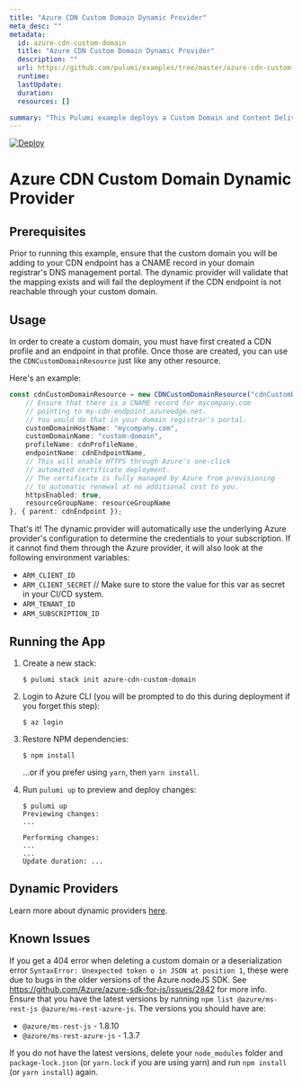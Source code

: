 ```yaml
---
title: "Azure CDN Custom Domain Dynamic Provider"
meta_desc: ""
metadata:
  id: azure-cdn-custom-domain
  title: "Azure CDN Custom Domain Dynamic Provider"
  description: ""
  url: https://github.com/pulumi/examples/tree/master/azure-cdn-custom-domain
  runtime: 
  lastUpdate: 
  duration: 
  resources: []

summary: "This Pulumi example deploys a Custom Domain and Content Delivery Network (CDN) on Azure. It uses Pulumi in TypeScript to automate the deployment process, allowing for the easy deployment of a custom domain name across multiple Azure CDN Endpoints. This example serves a general cloud-computing use case of deploying a custom domain and CDN on a cloud provider."
---
```


[![Deploy](https://get.pulumi.com/new/button.svg)](https://app.pulumi.com/new?template=https://github.com/pulumi/examples/blob/master/classic-azure-ts-dynamicresource/README.md)

# Azure CDN Custom Domain Dynamic Provider

## Prerequisites

Prior to running this example, ensure that the custom domain you will be adding to your CDN endpoint has a CNAME record in your domain registrar's DNS management portal. The dynamic provider will validate that the mapping exists and will fail the deployment if the CDN endpoint is not reachable through your custom domain.

## Usage

In order to create a custom domain, you must have first created a CDN profile and an endpoint in that profile. Once those are created, you can use the `CDNCustomDomainResource` just like any other resource.

Here's an example:

```ts
const cdnCustomDomainResource = new CDNCustomDomainResource("cdnCustomDomain", {
    // Ensure that there is a CNAME record for mycompany.com
    // pointing to my-cdn-endpoint.azureedge.net.
    // You would do that in your domain registrar's portal.
    customDomainHostName: "mycompany.com",
    customDomainName: "custom-domain",
    profileName: cdnProfileName,
    endpointName: cdnEndpointName,
    // This will enable HTTPS through Azure's one-click
    // automated certificate deployment.
    // The certificate is fully managed by Azure from provisioning
    // to automatic renewal at no additional cost to you.
    httpsEnabled: true,
    resourceGroupName: resourceGroupName
}, { parent: cdnEndpoint });
```

That's it! The dynamic provider will automatically use the underlying Azure provider's configuration to determine the credentials to your subscription. If it cannot find them through the Azure provider, it will also look at the following environment variables:

- `ARM_CLIENT_ID`
- `ARM_CLIENT_SECRET` // Make sure to store the value for this var as secret in your CI/CD system.
- `ARM_TENANT_ID`
- `ARM_SUBSCRIPTION_ID`

## Running the App

1.  Create a new stack:

    ```
    $ pulumi stack init azure-cdn-custom-domain
    ```

1.  Login to Azure CLI (you will be prompted to do this during deployment if you forget this step):

    ```
    $ az login
    ```

1.  Restore NPM dependencies:

    ```
    $ npm install
    ```

    ...or if you prefer using `yarn`, then `yarn install`.

1.  Run `pulumi up` to preview and deploy changes:

    ``` 
    $ pulumi up
    Previewing changes:
    ...

    Performing changes:
    ...
    ...
    Update duration: ...
    ```

## Dynamic Providers

Learn more about dynamic providers [here](https://www.pulumi.com/docs/intro/concepts/resources/#dynamicproviders).

## Known Issues

If you get a 404 error when deleting a custom domain or a deserialization error `SyntaxError: Unexpected token o in JSON at position 1`, these were due to bugs in the older versions of the Azure nodeJS SDK. See https://github.com/Azure/azure-sdk-for-js/issues/2842 for more info. Ensure that you have the latest versions by running `npm list @azure/ms-rest-js @azure/ms-rest-azure-js`. The versions you should have are:
- `@azure/ms-rest-js` - 1.8.10
- `@azure/ms-rest-azure-js` - 1.3.7

If you do not have the latest versions, delete your `node_modules` folder and `package-lock.json` (or `yarn.lock` if you are using yarn) and run `npm install` (or `yarn install`) again.

